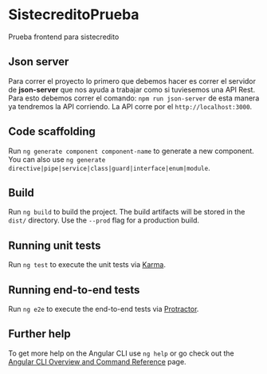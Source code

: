 # SistecreditoPrueba

Prueba frontend para sistecredito

## Json server

Para correr el proyecto lo primero que debemos hacer es correr el servidor de **json-server** que nos ayuda a trabajar como si tuviesemos una API Rest.
Para esto debemos correr el comando: `npm run json-server` de esta manera ya tendremos la API corriendo. La API corre por el `http://localhost:3000`.

## Code scaffolding

Run `ng generate component component-name` to generate a new component. You can also use `ng generate directive|pipe|service|class|guard|interface|enum|module`.

## Build

Run `ng build` to build the project. The build artifacts will be stored in the `dist/` directory. Use the `--prod` flag for a production build.

## Running unit tests

Run `ng test` to execute the unit tests via [Karma](https://karma-runner.github.io).

## Running end-to-end tests

Run `ng e2e` to execute the end-to-end tests via [Protractor](http://www.protractortest.org/).

## Further help

To get more help on the Angular CLI use `ng help` or go check out the [Angular CLI Overview and Command Reference](https://angular.io/cli) page.
